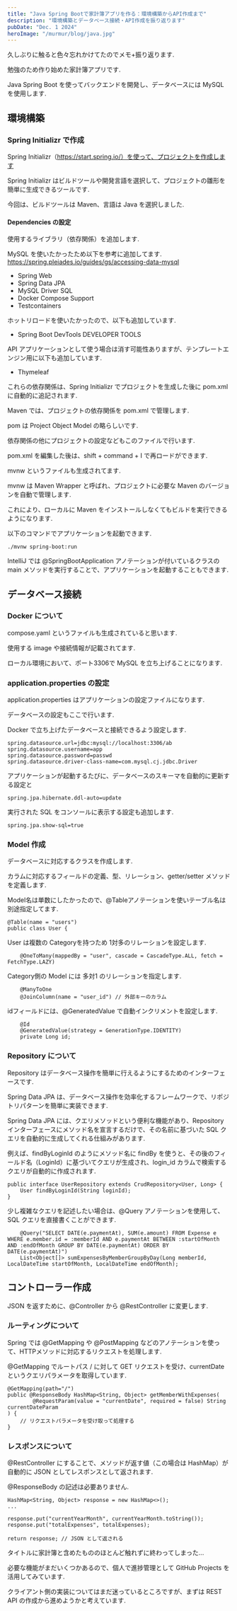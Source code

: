 ```yaml
---
title: "Java Spring Bootで家計簿アプリを作る：環境構築からAPI作成まで"
description: "環境構築とデータベース接続・API作成を振り返ります"
pubDate: "Dec. 1 2024"
heroImage: "/murmur/blog/java.jpg"
---
```


久しぶりに触ると色々忘れかけてたのでメモ+振り返ります. 

勉強のため作り始めた家計簿アプリです. 

Java Spring Boot を使ってバックエンドを開発し、データベースには MySQL を使用します. 

## 環境構築
### Spring Initializr で作成
Spring Initializr（https://start.spring.io/）を使って、プロジェクトを作成します

Spring Initializr はビルドツールや開発言語を選択して、プロジェクトの雛形を簡単に生成できるツールです. 

今回は、ビルドツールは Maven、言語は Java を選択しました. 

#### Dependencies の設定

使用するライブラリ（依存関係）を追加します. 

MySQL を使いたかったため以下を参考に追加してます. 
https://spring.pleiades.io/guides/gs/accessing-data-mysql
- Spring Web
- Spring Data JPA
- MySQL Driver SQL
- Docker Compose Support
- Testcontainers

ホットリロードを使いたかったので、以下も追加しています. 
- Spring Boot DevTools DEVELOPER TOOLS

API アプリケーションとして使う場合は消す可能性ありますが、テンプレートエンジン用に以下も追加しています. 
- Thymeleaf

これらの依存関係は、Spring Initializr でプロジェクトを生成した後に pom.xml に自動的に追記されます. 

Maven では、プロジェクトの依存関係を pom.xml で管理します. 

pom は Project Object Model の略らしいです. 

依存関係の他にプロジェクトの設定などもこのファイルで行います. 

pom.xml を編集した後は、shift + command + I で再ロードができます. 

mvnw というファイルも生成されてます. 

mvnw は Maven Wrapper と呼ばれ、プロジェクトに必要な Maven のバージョンを自動で管理します. 

これにより、ローカルに Maven をインストールしなくてもビルドを実行できるようになります. 

以下のコマンドでアプリケーションを起動できます. 
```
./mvnw spring-boot:run 
```

IntelliJ では @SpringBootApplication アノテーションが付いているクラスの main メソッドを実行することで、アプリケーションを起動することもできます. 

## データベース接続
### Docker について
compose.yaml というファイルも生成されていると思います. 

使用する image や接続情報が記載されてます. 

ローカル環境において、ポート3306で MySQL を立ち上げることになります. 

### application.properties の設定

application.properties はアプリケーションの設定ファイルになります. 

データベースの設定もここで行います. 

Docker で立ち上げたデータベースと接続できるよう設定します. 
```
spring.datasource.url=jdbc:mysql://localhost:3306/ab
spring.datasource.username=app
spring.datasource.password=passwd
spring.datasource.driver-class-name=com.mysql.cj.jdbc.Driver
```

アプリケーションが起動するたびに、データベースのスキーマを自動的に更新する設定と
```
spring.jpa.hibernate.ddl-auto=update
```

実行された SQL をコンソールに表示する設定も追加します. 
```
spring.jpa.show-sql=true
```

### Model 作成
データベースに対応するクラスを作成します. 

カラムに対応するフィールドの定義、型、リレーション、getter/setter メソッドを定義します. 

Model名は単数にしたかったので、@Tableアノテーションを使いテーブル名は別途指定してます. 
```
@Table(name = "users")
public class User {
```

User は複数の Categoryを持つため 1対多のリレーションを設定します. 
```
    @OneToMany(mappedBy = "user", cascade = CascadeType.ALL, fetch = FetchType.LAZY)
```

Category側の Model には 多対1 のリレーションを指定します. 
```
    @ManyToOne
    @JoinColumn(name = "user_id") // 外部キーのカラム
```

idフィールドには、@GeneratedValue で自動インクリメントを設定します. 
```
    @Id
    @GeneratedValue(strategy = GenerationType.IDENTITY)
    private Long id;
```

### Repository について
Repository はデータベース操作を簡単に行えるようにするためのインターフェースです.

Spring Data JPA は、データベース操作を効率化するフレームワークで、リポジトリパターンを簡単に実装できます. 

Spring Data JPA には、クエリメソッドという便利な機能があり、Repository インターフェースにメソッド名を宣言するだけで、その名前に基づいた SQL クエリを自動的に生成してくれる仕組みがあります. 

例えば、findByLoginId のようにメソッド名に findBy を使うと、その後のフィールド名（LoginId）に基づいてクエリが生成され、login_id カラムで検索するクエリが自動的に作成されます. 
```
public interface UserRepository extends CrudRepository<User, Long> {
    User findByLoginId(String loginId);
}
```

少し複雑なクエリを記述したい場合は、@Query アノテーションを使用して、SQL クエリを直接書くことができます. 
```
    @Query("SELECT DATE(e.paymentAt), SUM(e.amount) FROM Expense e WHERE e.member.id = :memberId AND e.paymentAt BETWEEN :startOfMonth AND :endOfMonth GROUP BY DATE(e.paymentAt) ORDER BY DATE(e.paymentAt)")
    List<Object[]> sumExpensesByMemberGroupByDay(Long memberId, LocalDateTime startOfMonth, LocalDateTime endOfMonth);
```

## コントローラー作成
JSON を返すために、@Controller から @RestController に変更します. 

### ルーティングについて
Spring では @GetMapping や @PostMapping などのアノテーションを使って、HTTPメソッドに対応するリクエストを処理します. 

@GetMapping でルートパス / に対して GET リクエストを受け、currentDate というクエリパラメータを取得しています. 
```
@GetMapping(path="/")
public @ResponseBody HashMap<String, Object> getMemberWithExpenses(
        @RequestParam(value = "currentDate", required = false) String currentDateParam
) {
    // リクエストパラメータを受け取って処理する
}
```

### レスポンスについて
@RestController にすることで、メソッドが返す値（この場合は HashMap）が自動的に JSON としてレスポンスとして返されます. 

@ResponseBody の記述は必要ありません. 
```
HashMap<String, Object> response = new HashMap<>();
... 

response.put("currentYearMonth", currentYearMonth.toString());
response.put("totalExpenses", totalExpenses);

return response; // JSON として返される
```

タイトルに家計簿と含めたもののほとんど触れずに終わってしまった...

必要な機能がまだいくつかあるので、個人で進捗管理として GitHub Projects を活用してみています. 

クライアント側の実装についてはまだ迷っているところですが、まずは REST API の作成から進めようかと考えています. 


